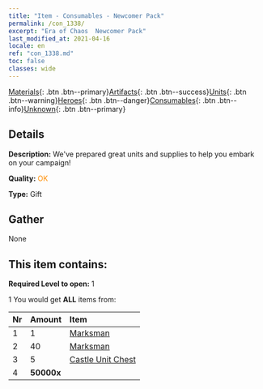 ```yaml
---
title: "Item - Consumables - Newcomer Pack"
permalink: /con_1338/
excerpt: "Era of Chaos  Newcomer Pack"
last_modified_at: 2021-04-16
locale: en
ref: "con_1338.md"
toc: false
classes: wide
---
```

 [Materials](/Items/){: .btn .btn--primary}[Artifacts](/Items/Artifacts/){: .btn .btn--success}[Units](/Items/Units/){: .btn .btn--warning}[Heroes](/Items/Heroes/){: .btn .btn--danger}[Consumables](/Items/Consumables/){: .btn .btn--info}[Unknown](/Items/Unknown/){: .btn .btn--primary}

## Details
 **Description:** We've prepared great units and supplies to help you embark on your campaign!

 **Quality:** <span style="color: #FF8C00">OK</span>

 **Type:** Gift

## Gather

  None

## This item contains:

 **Required Level to open:** 1

 1 You would get **ALL** items  from:

  | Nr | Amount |     Item    |
  |:---|:-------|:------------|
  | 1 | 1 | [Marksman](/units/Marksman/) |  | 
  | 2 | 40 | [Marksman](/Items/unt_191/) |  | 
  | 3 | 5 | [Castle Unit Chest](/Items/con_1269/) |  | 
  | 4 |  **50000x** | <i class="fas fa-coins"/> |  | 
